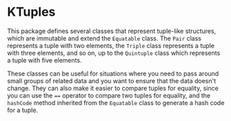 # KTuples

This package defines several classes that represent tuple-like structures, which
are immutable and extend the `Equatable` class. The `Pair` class represents a
tuple with two elements, the `Triple` class represents a tuple with three
elements, and so on, up to the `Quintuple` class which represents a tuple with
five elements.

These classes can be useful for situations where you need to pass around small
groups of related data and you want to ensure that the data doesn't change. They
can also make it easier to compare tuples for equality, since you can use the
`==` operator to compare two tuples for equality, and the `hashCode` method
inherited from the `Equatable` class to generate a hash code for a tuple.
